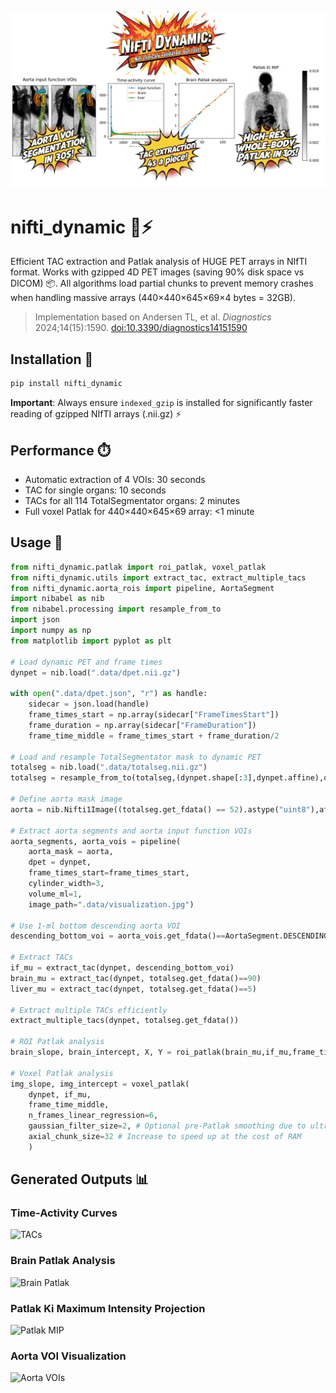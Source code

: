 ![Banner](banner.jpg)

# nifti_dynamic 🧠⚡

Efficient TAC extraction and Patlak analysis of HUGE PET arrays in NIfTI format. Works with gzipped 4D PET images (saving 90% disk space vs DICOM) 📦. All algorithms load partial chunks to prevent memory crashes when handling massive arrays (440×440×645×69×4 bytes = 32GB).

> Implementation based on Andersen TL, et al. *Diagnostics* 2024;14(15):1590. [doi:10.3390/diagnostics14151590](https://doi.org/10.3390/diagnostics14151590)

## Installation 💾

```bash
pip install nifti_dynamic
```

**Important**: Always ensure `indexed_gzip` is installed for significantly faster reading of gzipped NIfTI arrays (.nii.gz) ⚡

## Performance ⏱️

- Automatic extraction of 4 VOIs: 30 seconds
- TAC for single organs: 10 seconds  
- TACs for all 114 TotalSegmentator organs: 2 minutes
- Full voxel Patlak for 440×440×645×69 array: <1 minute

## Usage 🚀

```python
from nifti_dynamic.patlak import roi_patlak, voxel_patlak
from nifti_dynamic.utils import extract_tac, extract_multiple_tacs
from nifti_dynamic.aorta_rois import pipeline, AortaSegment
import nibabel as nib
from nibabel.processing import resample_from_to
import json 
import numpy as np
from matplotlib import pyplot as plt

# Load dynamic PET and frame times
dynpet = nib.load(".data/dpet.nii.gz")

with open(".data/dpet.json", "r") as handle:
    sidecar = json.load(handle)
    frame_times_start = np.array(sidecar["FrameTimesStart"])
    frame_duration = np.array(sidecar["FrameDuration"])
    frame_time_middle = frame_times_start + frame_duration/2

# Load and resample TotalSegmentator mask to dynamic PET
totalseg = nib.load(".data/totalseg.nii.gz")
totalseg = resample_from_to(totalseg,(dynpet.shape[:3],dynpet.affine),order=0)

# Define aorta mask image
aorta = nib.Nifti1Image((totalseg.get_fdata() == 52).astype("uint8"),affine=totalseg.affine)

# Extract aorta segments and aorta input function VOIs
aorta_segments, aorta_vois = pipeline(
    aorta_mask = aorta,
    dpet = dynpet,
    frame_times_start=frame_times_start,
    cylinder_width=3,
    volume_ml=1,
    image_path=".data/visualization.jpg")

# Use 1-ml bottom descending aorta VOI
descending_bottom_voi = aorta_vois.get_fdata()==AortaSegment.DESCENDING_BOTTOM.value

# Extract TACs
if_mu = extract_tac(dynpet, descending_bottom_voi)
brain_mu = extract_tac(dynpet, totalseg.get_fdata()==90)
liver_mu = extract_tac(dynpet, totalseg.get_fdata()==5)

# Extract multiple TACs efficiently
extract_multiple_tacs(dynpet, totalseg.get_fdata())

# ROI Patlak analysis
brain_slope, brain_intercept, X, Y = roi_patlak(brain_mu,if_mu,frame_time_middle,n_frames_linear_regression=4)

# Voxel Patlak analysis
img_slope, img_intercept = voxel_patlak(
    dynpet, if_mu,
    frame_time_middle,
    n_frames_linear_regression=6,
    gaussian_filter_size=2, # Optional pre-Patlak smoothing due to ultra-lowdose
    axial_chunk_size=32 # Increase to speed up at the cost of RAM
    )
```

## Generated Outputs 📊

### Time-Activity Curves
![TACs](.data/tacs.jpg)

### Brain Patlak Analysis  
![Brain Patlak](.data/brain_patlak.jpg)

### Patlak Ki Maximum Intensity Projection
![Patlak MIP](.data/patlak_mip.jpg)

### Aorta VOI Visualization
![Aorta VOIs](.data/visualization.jpg)


